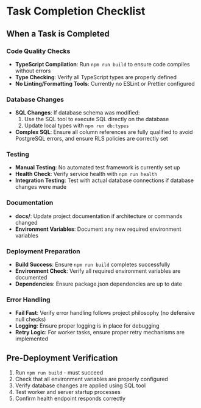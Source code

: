# Task Completion Checklist

## When a Task is Completed

### Code Quality Checks

- **TypeScript Compilation**: Run `npm run build` to ensure code compiles without errors
- **Type Checking**: Verify all TypeScript types are properly defined
- **No Linting/Formatting Tools**: Currently no ESLint or Prettier configured

### Database Changes

- **SQL Changes**: If database schema was modified:
  1. Use the SQL tool to execute SQL directly on the database
  2. Update local types with `npm run db:types`
- **Complex SQL**: Ensure all column references are fully qualified to avoid PostgreSQL errors, and ensure RLS policies are correctly set

### Testing

- **Manual Testing**: No automated test framework is currently set up
- **Health Check**: Verify service health with `npm run health`
- **Integration Testing**: Test with actual database connections if database changes were made

### Documentation

- **docs/**: Update project documentation if architecture or commands changed
- **Environment Variables**: Document any new required environment variables

### Deployment Preparation

- **Build Success**: Ensure `npm run build` completes successfully
- **Environment Check**: Verify all required environment variables are documented
- **Dependencies**: Ensure package.json dependencies are up to date

### Error Handling

- **Fail Fast**: Verify error handling follows project philosophy (no defensive null checks)
- **Logging**: Ensure proper logging is in place for debugging
- **Retry Logic**: For worker tasks, ensure proper retry mechanisms are implemented

## Pre-Deployment Verification

1. Run `npm run build` - must succeed
2. Check that all environment variables are properly configured
3. Verify database changes are applied using SQL tool
4. Test worker and server startup processes
5. Confirm health endpoint responds correctly
